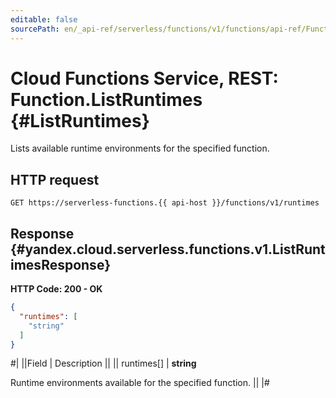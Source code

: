 ```yaml
---
editable: false
sourcePath: en/_api-ref/serverless/functions/v1/functions/api-ref/Function/listRuntimes.md
---
```


# Cloud Functions Service, REST: Function.ListRuntimes {#ListRuntimes}

Lists available runtime environments for the specified function.

## HTTP request

```
GET https://serverless-functions.{{ api-host }}/functions/v1/runtimes
```

## Response {#yandex.cloud.serverless.functions.v1.ListRuntimesResponse}

**HTTP Code: 200 - OK**

```json
{
  "runtimes": [
    "string"
  ]
}
```

#|
||Field | Description ||
|| runtimes[] | **string**

Runtime environments available for the specified function. ||
|#
